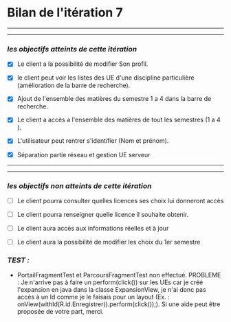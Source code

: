 # Bilan de l'itération 7

---
---
 ### *les objectifs atteints de cette itération*
 
  * [x] Le client a la possibilité de modifier Son profil.
>
  * [x] le client peut voir les listes des UE d'une discipline particulière (amélioration de la barre de recherche).
>
  * [x] Ajout de l'ensemble des matières du semestre 1 a 4  dans la barre de recherche.
>
  * [x] Le client a accès a l'ensemble des matières de tout les semestres (1 a 4 ).
>
  * [x] L'utilisateur peut rentrer s'identifier (Nom et prénom).
> 
  * [x] Séparation partie réseau et gestion UE serveur
>


---
---
  ### *les objectifs non atteints de cette itération*
>
  * [ ] Le client pourra consulter quelles licences ses choix lui donneront accès
>
  * [ ] Le client pourra renseigner quelle licence il souhaite obtenir.
>
  * [ ] Le client aura accès aux informations réelles et à jour
>
  * [ ] Le client aura la possibilité de modifier les choix du 1er semestre
  
  

### *TEST :*
>
 * PortailFragmentTest et ParcoursFragmentTest non effectué. PROBLEME : Je n'arrive pas à faire un perform(click()) sur les UEs car je créé l'expansion en java dans la classe ExpansionView, je n'ai donc pas accès à un Id comme je le faisais pour un layout (Ex. : onView(withId(R.id.Enregistrer)).perform(click());). Si une aide peut être proposée de votre part, merci.
>
> 
>
> 
>
> 
